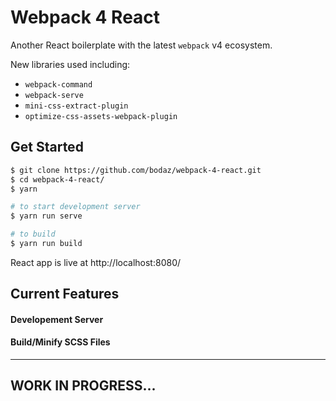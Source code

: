 # Webpack 4 React

Another React boilerplate with the latest `webpack` v4 ecosystem.

New libraries used including:

- `webpack-command`
- `webpack-serve`
- `mini-css-extract-plugin`
- `optimize-css-assets-webpack-plugin`

## Get Started

```bash
$ git clone https://github.com/bodaz/webpack-4-react.git
$ cd webpack-4-react/
$ yarn

# to start development server
$ yarn run serve

# to build
$ yarn run build
```

React app is live at http://localhost:8080/

## Current Features

#### Developement Server

#### Build/Minify SCSS Files

---

## WORK IN PROGRESS...
